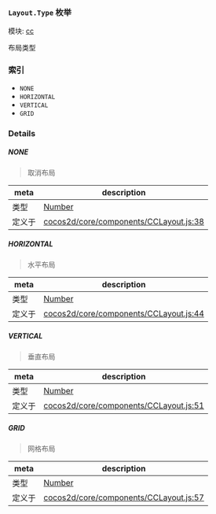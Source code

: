 ### `Layout.Type` 枚举



模块: [cc](../modules/cc.md)


布局类型


### 索引
  - `NONE`
  - `HORIZONTAL`
  - `VERTICAL`
  - `GRID`

### Details


##### NONE

> 取消布局

| meta | description |
|------|-------------|
| 类型 | <a href="https://developer.mozilla.org/en/JavaScript/Reference/Global_Objects/Number" class="crosslink external" target="_blank">Number</a> |
| 定义于 | [cocos2d/core/components/CCLayout.js:38](https://github.com/cocos-creator/engine/blob/26031bddd1aecdbf9bbdebe19ecaa672b1c35061/cocos2d/core/components/CCLayout.js#L38) |



##### HORIZONTAL

> 水平布局

| meta | description |
|------|-------------|
| 类型 | <a href="https://developer.mozilla.org/en/JavaScript/Reference/Global_Objects/Number" class="crosslink external" target="_blank">Number</a> |
| 定义于 | [cocos2d/core/components/CCLayout.js:44](https://github.com/cocos-creator/engine/blob/26031bddd1aecdbf9bbdebe19ecaa672b1c35061/cocos2d/core/components/CCLayout.js#L44) |



##### VERTICAL

> 垂直布局

| meta | description |
|------|-------------|
| 类型 | <a href="https://developer.mozilla.org/en/JavaScript/Reference/Global_Objects/Number" class="crosslink external" target="_blank">Number</a> |
| 定义于 | [cocos2d/core/components/CCLayout.js:51](https://github.com/cocos-creator/engine/blob/26031bddd1aecdbf9bbdebe19ecaa672b1c35061/cocos2d/core/components/CCLayout.js#L51) |



##### GRID

> 网格布局

| meta | description |
|------|-------------|
| 类型 | <a href="https://developer.mozilla.org/en/JavaScript/Reference/Global_Objects/Number" class="crosslink external" target="_blank">Number</a> |
| 定义于 | [cocos2d/core/components/CCLayout.js:57](https://github.com/cocos-creator/engine/blob/26031bddd1aecdbf9bbdebe19ecaa672b1c35061/cocos2d/core/components/CCLayout.js#L57) |


